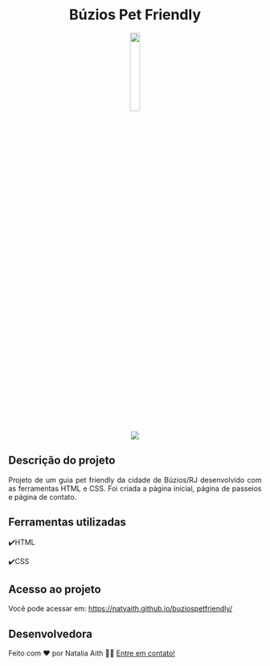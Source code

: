 <h1 align="center">Búzios Pet Friendly</h1>

<p align="center">
<img width=20% src="https://user-images.githubusercontent.com/61480327/210477410-7c5819a0-adf8-4a07-9b6f-3ea73eb3a9a2.png">
<p>

<p align="center">
<img src="http://img.shields.io/static/v1?label=STATUS&message=EM ANDAMENTO&color=GREEN&style=for-the-badge"/>
</p>

## Descrição do projeto 

<p align="justify">
  Projeto de um guia pet friendly da cidade de Búzios/RJ desenvolvido com as ferramentas HTML e CSS.
  Foi criada a página inicial, página de passeios e página de contato.

</p>

## Ferramentas utilizadas
:heavy_check_mark:HTML

:heavy_check_mark:CSS
###

## Acesso ao projeto

Você pode acessar em: https://natyaith.github.io/buziospetfriendly/

## Desenvolvedora

Feito com ❤️ por Natalia Aith 👋🏽 [Entre em contato!](https://www.linkedin.com/in/natalia-a-809153125)
